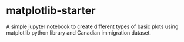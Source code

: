 # matplotlib-starter
A simple jupyter notebook to create different types of basic plots using matplotlib python library and Canadian immigration dataset.
